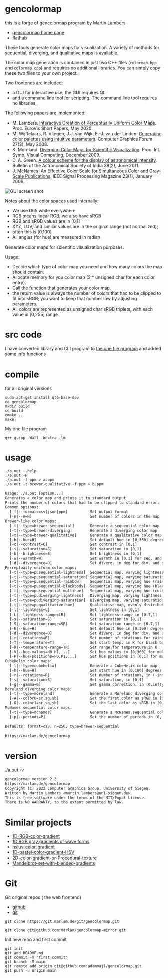 # gencolormap

this is a forge of gencolormap program by Martin Lambers 
* [gencolormap home page](https://marlam.de/gencolormap/)
* [flathub](https://flathub.org/pl/apps/de.marlam.gencolormap)

These tools generate color maps for visualization.
A variety of methods for sequential, diverging, and qualitative maps is available.

The color map generation is contained in just two C++ files (`colormap.hpp` and
`colormap.cpp`) and requires no additional libraries. You can simply copy these
two files to your own project.

Two frontends are included: 
* a GUI for interactive use, the GUI requires Qt. 
* and a command line tool for scripting. The command line tool requires no libraries, 

The following papers are implemented:

- M. Lambers.
  [Interactive Creation of Perceptually Uniform Color Maps](https://dx.doi.org/10.2312/evs.20201048).
  Proc. EuroVis Short Papers, May 2020.
- M. Wijffelaars, R. Vliegen, J.J. van Wijk, E.-J. van der Linden.
  [Generating color palettes using intuitive parameters](https://dx.doi.org/10.1111/j.1467-8659.2008.01203.x).
  Computer Graphics Forum 27(3), May 2008.
- K. Moreland.
  [Diverging Color Maps for Scientific Visualization](https://dx.doi.org/10.1007/978-3-642-10520-3_9).
  Proc. Int. Symp. Visual Computing, December 2009.
- D. A. Green.
  [A colour scheme for the display of astronomical intensity](https://ui.adsabs.harvard.edu/abs/2011BASI...39..289G/abstract).
  Bulletin of the Astronomical Society of India 39(2), June 2011.
- J. McNames.
  [An Effective Color Scale for Simultaneous Color and Gray-Scale Publications](https://dx.doi.org/10.1109/MSP.2006.1593340).
  IEEE Signal Processing Magazine 23(1), January 2006.

![GUI screen shot](https://marlam.de/gencolormap/gencolormap-screenshot.png)



Notes about the color spaces used internally:
* We use D65 white everywhere
* RGB means linear RGB; we also have sRGB
* RGB and sRGB values are in [0,1]
* XYZ, LUV, and similar values are in the original range (not normalized);
* often this is [0,100]
* All angles (for hue) are measured in radian
 
 
 
Generate color maps for scientific visualization purposes.

Usage:
* Decide which type of color map you need and how many colors the map should contain.
* Allocate memory for you color map (3 * unsigned char for each color entry).
* Call the function that generates your color map.
* the return value is always the number of colors that had to be clipped to fit into sRGB; you want to keep that number low by adjusting parameters.
* All colors are represented as unsigned char sRGB triplets, with each value in [0,255] range



# src code

I have converted library and CLI program to [the one file program](./src/cmdline/g.cpp) and added some info functions






# compile

for all original versions

```
sudo apt-get install qt6-base-dev
cd gencolormap
mkdir build
cd build
cmake ..
make
```

My one file program

```
g++ g.cpp -Wall -Wextra -lm
```


# usage

```
./a.out --help
./a.out -H
./a.out -f ppm > a.ppm
./a.out -t brewer-qualitative -f ppm > b.ppm
```




```txt
Usage: ./a.out [option...]
Generates a color map and prints it to standard output.
Prints the number of colors that had to be clipped to standard error.
Common options:
  [-f|--format=csv|json|ppm]          Set output format
  [-n|--n=N]                          Set number of colors in the map
Brewer-like color maps:
  [-t|--type=brewer-sequential]       Generate a sequential color map
  [-t|--type=brewer-diverging]        Generate a diverging color map
  [-t|--type=brewer-qualitative]      Generate a qualitative color map
  [-h|--hue=H]                        Set default hue in [0,360] degrees
  [-c|--contrast=C]                   Set contrast in [0,1]
  [-s|--saturation=S]                 Set saturation in [0,1]
  [-b|--brightness=B]                 Set brightness in [0,1]
  [-w|--warmth=W]                     Set warmth in [0,1] for seq. and div. maps
  [-d|--divergence=D]                 Set diverg. in deg for div. and qual. maps
Perceptually uniform color maps:
  [-t|--type=pusequential-lightness]  Sequential map, varying lightness
  [-t|--type=pusequential-saturation] Sequential map, varying saturation
  [-t|--type=pusequential-rainbow]    Sequential map, varying hue (rainbow)
  [-t|--type=pusequential-blackbody]  Sequential map, varying hue (black body)
  [-t|--type=pusequential-multihue]   Sequential map, varying hue (custom)
  [-t|--type=pudiverging-lightness]   Diverging map, varying lightness
  [-t|--type=pudiverging-saturation]  Diverging map, varying saturation
  [-t|--type=puqualitative-hue]       Qualitative map, evenly distributed hue
  [-l|--lightness=L]                  Set lightness in [0,1]
  [-L|--lightness-range=LR]           Set lightness range in [0.7,1]
  [-s|--saturation=S]                 Set saturation in [0,1]
  [-S|--saturation-range=SR]          Set saturation range in [0.7,1]
  [-h|--hue=H]                        Set default hue in [0,360] degrees
  [-d|--divergence=D]                 Set diverg. in deg for div. and qual. maps
  [-r|--rotations=R]                  Set number of rotations for rainbow maps
  [-T|--temperature=T]                Set start temp. in K for black body maps
  [-R|--temperature-range=TR]         Set range for temperature in K
  [-V|--hue-values=H0,H1,...]         Set hue values in [0,360] for multi-hue maps
  [-P|--hue-positions=P0,P1,...]      Set hue positions in [0,1] for multi-hue maps
CubeHelix color maps:
  [-t|--type=cubehelix]               Generate a CubeHelix color map
  [-h|--hue=H]                        Set start hue in [0,180] degrees
  [-r|--rotations=R]                  Set number of rotations, in (-infty,infty)
  [-s|--saturation=S]                 Set saturation, in [0,1]
  [-g|--gamma=G]                      Set gamma correction, in (0,infty)
Moreland diverging color maps:
  [-t|--type=moreland]                Generate a Moreland diverging color map
  [-A|--color0=sr,sg,sb]              Set the first color as sRGB in [0,255]
  [-O|--color1=sr,sg,sb]              Set the last color as sRGB in [0,255]
McNames sequential color maps:
  [-t|--type=mcnames]                 Generate a McNames sequential color map
  [-p|--periods=P]                    Set the number of periods in (0, infty)
  
Defaults: format=csv, n=256, type=brewer-sequential
  
https://marlam.de/gencolormap  
```  
  







# version


./a.out -v

```txt
gencolormap version 2.3
https://marlam.de/gencolormap
Copyright (C) 2022 Computer Graphics Group, University of Siegen.
Written by Martin Lambers <martin.lambers@uni-siegen.de>.
This is free software under the terms of the MIT/Expat License.
There is NO WARRANTY, to the extent permitted by law.
```
# Similar projects
* [1D-RGB-color-gradient](https://github.com/adammaj1/1D-RGB-color-gradient)
* [1D RGB gray gradients or wave forms](https://github.com/adammaj1/Waveform)
* [hsluv-color-gradient](https://github.com/adammaj1/hsluv-color-gradient)
* [1D-pastel-color-gradient-HSV](https://github.com/adammaj1/1D-pastel-color-gradient-HSV)
* [2D-color-gradient-or-Procedural-texture](https://github.com/adammaj1/2D-color-gradient-or-Procedural-texture)
* [Mandelbrot-set-with-blended-gradients](https://github.com/adammaj1/Mandelbrot-set-with-blended-gradients)


# Git

Git original repos ( the web frontend)
* [github](https://github.com/marlam/gencolormap-mirror)
* [git](https://git.marlam.de/gitweb/?p=gencolormap.git)


```
git clone https://git.marlam.de/git/gencolormap.git
```


```
git clone git@github.com:marlam/gencolormap-mirror.git
```

Init new repo and first commit

```
git init
git add README.md
git commit -m "first commit"
git branch -M main
git remote add origin git@github.com:adammaj1/gencolormap.git
git push -u origin main
```



